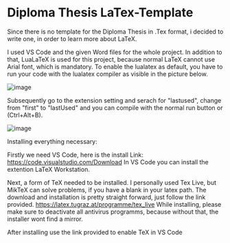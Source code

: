 # Diploma Thesis LaTex-Template

Since there is no template for the Diploma Thesis in .Tex format, i decided to write one, in order to learn more about LaTeX.

I used VS Code and the given Word files for the whole project. In addition to that, LuaLaTeX is used for this project, because normal LaTeX cannot use Arial font, which is mandatory. To enable the lualatex as default, you have to run your code with the lualatex compiler as visible in the picture below.

![image](https://user-images.githubusercontent.com/79423423/149667815-3b331cda-a783-47c8-b1bc-eabce311d1f6.png)

Subsequently go to the extension setting and serach for "lastused", change from "first" to "lastUsed" and you can compile with the normal run button or (Ctrl+Alt+B).

![image](https://user-images.githubusercontent.com/79423423/149667773-b5353e1b-63ca-45e3-b64d-890cec3ddf7f.png)


Installing everything necessary:

Firstly we need VS Code, here is the install Link: https://code.visualstudio.com/Download
In VS Code you can install the extention LaTeX Workstation.

Next, a form of TeX needed to be installed. I personally used Tex Live, but MikTeX can solve problems, if you have a blank in your latex path. The download and installation is pretty straight forward, just follow the link provided.
https://latex.tugraz.at/programme/tex_live While installing, please make sure to deactivate all antivirus programms, because without that, the installer wont find a mirror.

After installing use the link provided to enable TeX in VS Code

